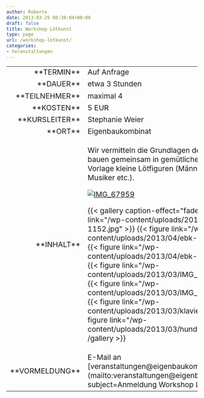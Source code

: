 ```yaml
---
author: Roberto
date: 2013-03-25 00:38:04+00:00
draft: false
title: Workshop Lötkunst
type: page
url: /workshop-lotkunst/
categories:
- Veranstaltungen
---
```


<table >
<tbody style="font-size: 1.2em;" >
<tr >

<td style="width: 20%; text-align: right;" >**TERMIN**
</td>

<td style="text-align: left;" >Auf Anfrage

</td>
</tr>
<tr >

<td style="width: 20%; text-align: right;" >**DAUER**
</td>

<td style="text-align: left;" >etwa 3 Stunden
</td>
</tr>
<tr >

<td style="width: 20%; text-align: right;" >**TEILNEHMER**
</td>

<td style="text-align: left;" >maximal 4
</td>
</tr>
<tr >

<td style="width: 20%; text-align: right;" >**KOSTEN**
</td>

<td style="text-align: left;" >5 EUR
</td>
</tr>
<tr >

<td style="width: 20%; text-align: right;" >**KURSLEITER**
</td>

<td style="text-align: left;" >Stephanie Weier
</td>
</tr>
<tr >

<td style="width: 20%; text-align: right;" >**ORT**
</td>

<td style="text-align: left;" >Eigenbaukombinat
</td>
</tr>
<tr >

<td style="width: 20%; text-align: right;" >**INHALT**
</td>

<td style="text-align: left;" >


Wir vermitteln die Grundlagen des Lötens und bauen gemeinsam in gemütlicher Runde nach Vorlage kleine Lötfiguren (Männchen, Katzen, Musiker etc.).


[![IMG_67959](/wp-content/uploads/2013/02/IMG_67959-300x300.jpg)
](/wp-content/uploads/2013/02/IMG_67959.jpg)


{{< gallery caption-effect="fade" >}}
  {{< figure link="/wp-content/uploads/2013/04/ebk-1152.jpg" >}}
{{< figure link="/wp-content/uploads/2013/04/ebk-1146.jpg" >}}
{{< figure link="/wp-content/uploads/2013/04/ebk-1126.jpg" >}}
{{< figure link="/wp-content/uploads/2013/03/IMG_68437.jpg" >}}
{{< figure link="/wp-content/uploads/2013/03/IMG_68434.jpg" >}}
{{< figure link="/wp-content/uploads/2013/03/klavier.jpg" >}}
{{< figure link="/wp-content/uploads/2013/03/hund.jpg" >}}
{{< /gallery >}}
</td>
</tr>
<tr >

<td style="width: 20%; text-align: right;" >**VORMELDUNG**
</td>

<td style="text-align: left;" >E-Mail an [veranstaltungen@eigenbaukombinat.de](mailto:veranstaltungen@eigenbaukombinat.de?subject=Anmeldung Workshop Lötkunst)
</td>
</tr>
</tbody>
</table>
